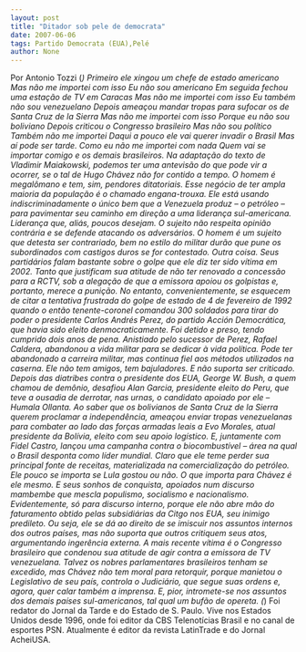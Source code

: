 ```yaml
---
layout: post
title: "Ditador sob pele de democrata"
date: 2007-06-06
tags: Partido Democrata (EUA),Pelé
author: None
---
```

Por Antonio Tozzi (*)
Primeiro ele xingou um chefe de estado americano 
Mas n&atilde;o me importei com isso 
Eu n&atilde;o sou americano 
Em seguida fechou uma esta&ccedil;&atilde;o de TV em Caracas 
Mas n&atilde;o me importei com isso 
Eu tamb&eacute;m n&atilde;o sou venezuelano 
Depois amea&ccedil;ou mandar tropas para sufocar os de Santa Cruz de la Sierra
Mas n&atilde;o me importei com isso
Porque eu n&atilde;o sou boliviano 
Depois criticou o Congresso brasileiro 
Mas n&atilde;o sou pol&iacute;tico 
Tamb&eacute;m n&atilde;o me importei 
Daqui a pouco ele vai querer invadir o Brasil 
Mas a&iacute; pode ser tarde.
Como eu n&atilde;o me importei com nada 
Quem vai se importar comigo e os demais brasileiros. 
Na adapta&ccedil;&atilde;o do texto de Vladimir Maiakowski, podemos ter uma antevis&atilde;o do que pode vir a ocorrer, se o tal de Hugo Ch&aacute;vez n&atilde;o for contido a tempo. 
O homem &eacute; megal&ocirc;mano e tem, sim, pendores ditatoriais. Esse neg&oacute;cio de ter ampla maioria da popula&ccedil;&atilde;o &eacute; o chamado engana-trouxa. Ele est&aacute; usando indiscriminadamente o &uacute;nico bem que a Venezuela produz &ndash; o petr&oacute;leo &ndash; para pavimentar seu caminho em dire&ccedil;&atilde;o a uma lideran&ccedil;a sul-americana. Lideran&ccedil;a que, ali&aacute;s, poucos desejam.
O sujeito n&atilde;o respeita opini&atilde;o contr&aacute;ria e se defende atacando os advers&aacute;rios. O homem &eacute; um sujeito que detesta ser contrariado, bem no estilo do militar dur&atilde;o que pune os subordinados com castigos duros se for contestado.
Outra coisa. Seus partid&aacute;rios falam bastante sobre o golpe que ele diz ter sido v&iacute;tima em 2002. Tanto que justificam sua atitude de n&atilde;o ter renovado a concess&atilde;o para a RCTV, sob a alega&ccedil;&atilde;o de que a emissora apoiou os golpistas e, portanto, merece a puni&ccedil;&atilde;o. 
No entanto, convenientemente, se esquecem de citar a tentativa frustrada do golpe de estado de 4 de fevereiro de 1992 quando o ent&atilde;o tenente-coronel comandou 300 soldados para tirar do poder o presidente Carlos Andr&eacute;s Perez, do partido Acci&oacute;n Democr&aacute;tica, que havia sido eleito denmocraticamente. Foi detido e preso, tendo cumprido dois anos de pena. Anistiado pelo sucessor de Perez, Rafael Caldera, abandonou a vida militar para se dedicar &agrave; vida pol&iacute;tica.
Pode ter abandonado a carreira militar, mas continua fiel aos m&eacute;todos utilizados na caserna. Ele n&atilde;o tem amigos, tem bajuladores. E n&atilde;o suporta ser criticado. Depois das diatribes contra o presidente dos EUA, George W. Bush, a quem chamou de dem&ocirc;nio, desafiou Alan Garcia, presidente eleito do Peru, que teve a ousadia de derrotar, nas urnas, o candidato apoiado por ele &ndash; Humala Ollanta.
Ao saber que os bolivianos de Santa Cruz de la Sierra querem proclamar a independ&ecirc;ncia, amea&ccedil;ou enviar tropas venezuelanas para combater ao lado das for&ccedil;as armadas leais a Evo Morales, atual presidente da Bol&iacute;via, eleito com seu apoio log&iacute;stico.
E, juntamente com Fidel Castro, lan&ccedil;ou uma campanha contra o biocombust&iacute;vel &ndash; &aacute;rea na qual o Brasil desponta como l&iacute;der mundial. Claro que ele teme perder sua principal fonte de receitas, materializada na comercializa&ccedil;&atilde;o do petr&oacute;leo. Ele pouco se importa se Lula gostou ou n&atilde;o. O que importa para Ch&aacute;vez &eacute; ele mesmo. E seus sonhos de conquista, apoiados num discurso mambembe que mescla populismo, socialismo e nacionalismo. Evidentemente, s&oacute; para discurso interno, porque ele n&atilde;o abre m&atilde;o do faturamento obtido pelas subsidi&aacute;rias da Citgo nos EUA, seu inimigo predileto. 
Ou seja, ele se d&aacute; ao direito de se imiscuir nos assuntos internos dos outros pa&iacute;ses, mas n&atilde;o suporta que outros critiquem seus atos, argumentando inger&ecirc;ncia externa. A mais recente v&iacute;tima &eacute; o Congresso brasileiro que condenou sua atitude de agir contra a emissora de TV venezuelana. 
Talvez os nobres parlamentares brasileiros tenham se excedido, mas Ch&aacute;vez n&atilde;o tem moral para retorquir, porque manietou o Legislativo de seu pa&iacute;s, controla o Judici&aacute;rio, que segue suas ordens e, agora, quer calar tamb&eacute;m a imprensa. E, pior, intromete-se nos assuntos dos demais pa&iacute;ses sul-americanos, tal qual um buf&atilde;o de opereta.
(*) Foi redator do Jornal da Tarde e do Estado de S. Paulo. Vive nos Estados Unidos desde 1996, onde foi editor da CBS Telenot&iacute;cias Brasil e no canal de esportes PSN. Atualmente &eacute; editor da revista LatinTrade e do Jornal AcheiUSA. 